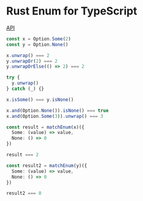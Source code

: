 # Rust Enum for TypeScript

[API](https://github.com/toyobayashi/rust-enum/blob/main/docs/api/index.md)

```ts
const x = Option.Some(2)
const y = Option.None()

x.unwrap() === 2
y.unwrapOr(2) === 2
y.unwrapOrElse(() => 2) === 2

try {
  y.unwrap()
} catch (_) {}

x.isSome() === y.isNone()

x.and(Option.None()).isNone() === true
x.and(Option.Some(3)).unwrap() === 3

const result = matchEnum(x)({
  Some: (value) => value,
  None: () => 0
})

result === 2

const result2 = matchEnum(y)({
  Some: (value) => value,
  None: () => 0
})

result2 === 0
```
